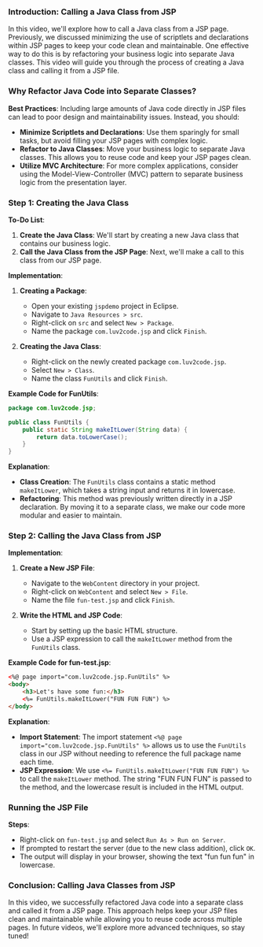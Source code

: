 
### Introduction: Calling a Java Class from JSP
In this video, we'll explore how to call a Java class from a JSP page. Previously, we discussed minimizing the use of scriptlets and declarations within JSP pages to keep your code clean and maintainable. One effective way to do this is by refactoring your business logic into separate Java classes. This video will guide you through the process of creating a Java class and calling it from a JSP file.

### Why Refactor Java Code into Separate Classes?
**Best Practices**: Including large amounts of Java code directly in JSP files can lead to poor design and maintainability issues. Instead, you should:
- **Minimize Scriptlets and Declarations**: Use them sparingly for small tasks, but avoid filling your JSP pages with complex logic.
- **Refactor to Java Classes**: Move your business logic to separate Java classes. This allows you to reuse code and keep your JSP pages clean.
- **Utilize MVC Architecture**: For more complex applications, consider using the Model-View-Controller (MVC) pattern to separate business logic from the presentation layer.

### Step 1: Creating the Java Class
**To-Do List**:
1. **Create the Java Class**: We'll start by creating a new Java class that contains our business logic.
2. **Call the Java Class from the JSP Page**: Next, we'll make a call to this class from our JSP page.

**Implementation**:
1. **Creating a Package**:
   - Open your existing `jspdemo` project in Eclipse.
   - Navigate to `Java Resources > src`.
   - Right-click on `src` and select `New > Package`.
   - Name the package `com.luv2code.jsp` and click `Finish`.

2. **Creating the Java Class**:
   - Right-click on the newly created package `com.luv2code.jsp`.
   - Select `New > Class`.
   - Name the class `FunUtils` and click `Finish`.

**Example Code for FunUtils**:
```java
package com.luv2code.jsp;

public class FunUtils {
    public static String makeItLower(String data) {
        return data.toLowerCase();
    }
}
```

**Explanation**:
- **Class Creation**: The `FunUtils` class contains a static method `makeItLower`, which takes a string input and returns it in lowercase.
- **Refactoring**: This method was previously written directly in a JSP declaration. By moving it to a separate class, we make our code more modular and easier to maintain.

### Step 2: Calling the Java Class from JSP
**Implementation**:
1. **Create a New JSP File**:
   - Navigate to the `WebContent` directory in your project.
   - Right-click on `WebContent` and select `New > File`.
   - Name the file `fun-test.jsp` and click `Finish`.

2. **Write the HTML and JSP Code**:
   - Start by setting up the basic HTML structure.
   - Use a JSP expression to call the `makeItLower` method from the `FunUtils` class.

**Example Code for fun-test.jsp**:
```html
<%@ page import="com.luv2code.jsp.FunUtils" %>
<body>
    <h3>Let's have some fun:</h3>
    <%= FunUtils.makeItLower("FUN FUN FUN") %>
</body>
```

**Explanation**:
- **Import Statement**: The import statement `<%@ page import="com.luv2code.jsp.FunUtils" %>` allows us to use the `FunUtils` class in our JSP without needing to reference the full package name each time.
- **JSP Expression**: We use `<%= FunUtils.makeItLower("FUN FUN FUN") %>` to call the `makeItLower` method. The string "FUN FUN FUN" is passed to the method, and the lowercase result is included in the HTML output.

### Running the JSP File
**Steps**:
- Right-click on `fun-test.jsp` and select `Run As > Run on Server`.
- If prompted to restart the server (due to the new class addition), click `OK`.
- The output will display in your browser, showing the text "fun fun fun" in lowercase.

### Conclusion: Calling Java Classes from JSP
In this video, we successfully refactored Java code into a separate class and called it from a JSP page. This approach helps keep your JSP files clean and maintainable while allowing you to reuse code across multiple pages. In future videos, we'll explore more advanced techniques, so stay tuned!
